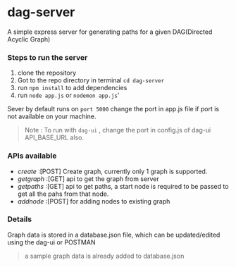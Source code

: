 # dag-server
A simple express server for generating paths for a given DAG(Directed Acyclic Graph)


### Steps to run the server
1. clone the repository
2. Got to the repo directory in terminal `cd dag-server`
3. run `npm install` to add dependencies
4. run `node app.js` or `nodemon app.js`'

Sever by default runs on `port 5000` change the port in app.js file if port is not available on your machine.
> Note : To run with `dag-ui` , change the port in config.js of dag-ui API_BASE_URL also.


### APIs available

- *create*   :[POST] Create graph, currently only 1 graph is supported.
- *getgraph* :[GET] api to get the graph from server
- *getpaths* :[GET] api to get paths, a start node is required to be passed to get all the pahs from that node. 
- *addnode*  :[POST] for adding nodes to existing graph
 

### Details
Graph data is stored in a database.json file, which can be updated/edited using the dag-ui or POSTMAN
> a sample graph data is already added to database.json
